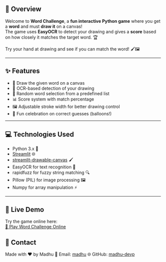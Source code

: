 ## 📝 Overview
Welcome to **Word Challenge**, a **fun interactive Python game** where you get a **word** and must **draw it** on a canvas!  
The game uses **EasyOCR** to detect your drawing and gives a **score** based on how closely it matches the target word. 🏆

Try your hand at drawing and see if you can match the word! 🖌️🖼️

---

## ✨ Features
- 🎯 Draw the given word on a canvas
- 🏅 OCR-based detection of your drawing
- 🎲 Random word selection from a predefined list
- 📊 Score system with match percentage
- 🖼️ Adjustable stroke width for better drawing control
- 🎈 Fun celebration on correct guesses (balloons!)

---

## 💻 Technologies Used
- Python 3.x 🐍
- [Streamlit](https://streamlit.io/) 🌐
- [streamlit-drawable-canvas](https://pypi.org/project/streamlit-drawable-canvas/) 🖌️
- EasyOCR for text recognition 👀
- rapidfuzz for fuzzy string matching 🔍
- Pillow (PIL) for image processing 🖼️
- Numpy for array manipulation ⚡

---

## 🚀 Live Demo
Try the game online here:  
[🌟 Play Word Challenge Online](https://wordgame9980.streamlit.app)  


## 📩 Contact

Made with ❤️ by Madhu
📧 Email: [madhu](madhupodilapu999@gmail.com)
🌐 GitHub: [madhu-devp](https://github.com/madhu-devp)


